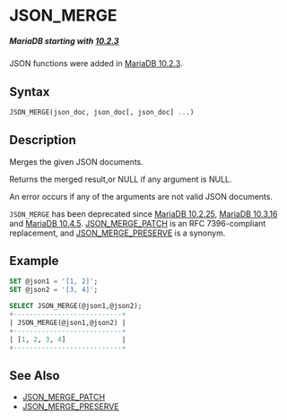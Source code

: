# JSON_MERGE

##### MariaDB starting with [10.2.3](/kb/en/mariadb-1023-release-notes/)

JSON functions were added in [MariaDB 10.2.3](/kb/en/mariadb-1023-release-notes/).

## Syntax

```sql
JSON_MERGE(json_doc, json_doc[, json_doc] ...)
```

## Description

Merges the given JSON documents.

Returns the merged result,or NULL if any argument is NULL.

An error occurs if any of the arguments are not valid JSON documents.

`JSON_MERGE` has been deprecated since [MariaDB 10.2.25](/kb/en/mariadb-10225-release-notes/), [MariaDB 10.3.16](/kb/en/mariadb-10316-release-notes/) and [MariaDB 10.4.5](/kb/en/mariadb-1045-release-notes/). [JSON_MERGE_PATCH](/built-in-functions/special-functions/json-functions/json_merge_patch) is an RFC 7396-compliant replacement, and [JSON_MERGE_PRESERVE](/built-in-functions/special-functions/json-functions/json_merge_preserve) is a synonym.

## Example

```sql
SET @json1 = '[1, 2]';
SET @json2 = '[3, 4]';

SELECT JSON_MERGE(@json1,@json2);
+---------------------------+
| JSON_MERGE(@json1,@json2) |
+---------------------------+
| [1, 2, 3, 4]              |
+---------------------------+
```

## See Also

- [JSON_MERGE_PATCH](/built-in-functions/special-functions/json-functions/json_merge_patch)
- [JSON_MERGE_PRESERVE](/built-in-functions/special-functions/json-functions/json_merge_preserve)